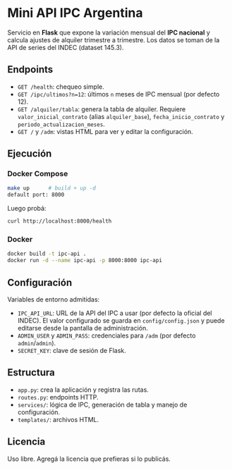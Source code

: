 # Mini API IPC Argentina

Servicio en **Flask** que expone la variación mensual del **IPC nacional** y calcula ajustes de alquiler trimestre a trimestre. Los datos se toman de la API de series del INDEC (dataset 145.3).

## Endpoints
- `GET /health`: chequeo simple.
- `GET /ipc/ultimos?n=12`: últimos `n` meses de IPC mensual (por defecto 12).
- `GET /alquiler/tabla`: genera la tabla de alquiler. Requiere `valor_inicial_contrato` (alias `alquiler_base`), `fecha_inicio_contrato` y `periodo_actualizacion_meses`.
- `GET /` y `/adm`: vistas HTML para ver y editar la configuración.

## Ejecución
### Docker Compose
```bash
make up      # build + up -d
default port: 8000
```
Luego probá:
```bash
curl http://localhost:8000/health
```

### Docker
```bash
docker build -t ipc-api .
docker run -d --name ipc-api -p 8000:8000 ipc-api
```

## Configuración
Variables de entorno admitidas:
- `IPC_API_URL`: URL de la API del IPC a usar (por defecto la oficial del INDEC). El valor configurado se guarda en `config/config.json` y puede editarse desde la pantalla de administración.
- `ADMIN_USER` y `ADMIN_PASS`: credenciales para `/adm` (por defecto `admin`/`admin`).
- `SECRET_KEY`: clave de sesión de Flask.

## Estructura
- `app.py`: crea la aplicación y registra las rutas.
- `routes.py`: endpoints HTTP.
- `services/`: lógica de IPC, generación de tabla y manejo de configuración.
- `templates/`: archivos HTML.

## Licencia
Uso libre. Agregá la licencia que prefieras si lo publicás.
